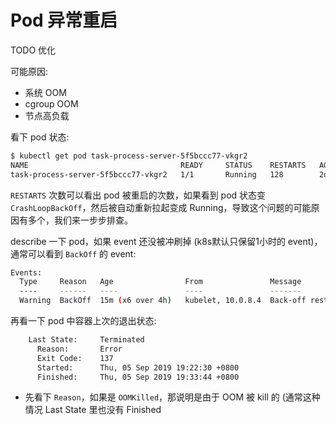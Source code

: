 # Pod 异常重启

TODO 优化

可能原因:

* 系统 OOM
* cgroup OOM
* 节点高负载

看下 pod 状态:

```bash
$ kubectl get pod task-process-server-5f5bccc77-vkgr2
NAME                                  READY     STATUS    RESTARTS   AGE
task-process-server-5f5bccc77-vkgr2   1/1       Running   128        2d
```

`RESTARTS` 次数可以看出 pod 被重启的次数，如果看到 pod 状态变 `CrashLoopBackOff`，然后被自动重新拉起变成 Running，导致这个问题的可能原因有多个，我们来一步步排查。

describe 一下 pod，如果 event 还没被冲刷掉 \(k8s默认只保留1小时的 event\)，通常可以看到 `BackOff` 的 event:

```bash
Events:
  Type     Reason   Age                From               Message
  ----     ------   ----               ----               -------
  Warning  BackOff  15m (x6 over 4h)   kubelet, 10.0.8.4  Back-off restarting failed container
```

再看一下 pod 中容器上次的退出状态:

```bash
    Last State:     Terminated
      Reason:       Error
      Exit Code:    137
      Started:      Thu, 05 Sep 2019 19:22:30 +0800
      Finished:     Thu, 05 Sep 2019 19:33:44 +0800
```

* 先看下 `Reason`，如果是 `OOMKilled`，那说明是由于 OOM 被 kill 的 \(通常这种情况 Last State 里也没有 Finished 

